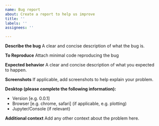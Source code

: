 ```yaml
---
name: Bug report
about: Create a report to help us improve
title: ''
labels: ''
assignees: ''

---
```


**Describe the bug**
A clear and concise description of what the bug is.

**To Reproduce**
Attach minimal code reproducing the bug

**Expected behavior**
A clear and concise description of what you expected to happen.

**Screenshots**
If applicable, add screenshots to help explain your problem.

**Desktop (please complete the following information):**
 - Version [e.g. 0.0.1]
 - Browser [e.g. chrome, safari] (if applicable, e.g. plotting)
 - Jupyter/Console (if relevant)

**Additional context**
Add any other context about the problem here.
